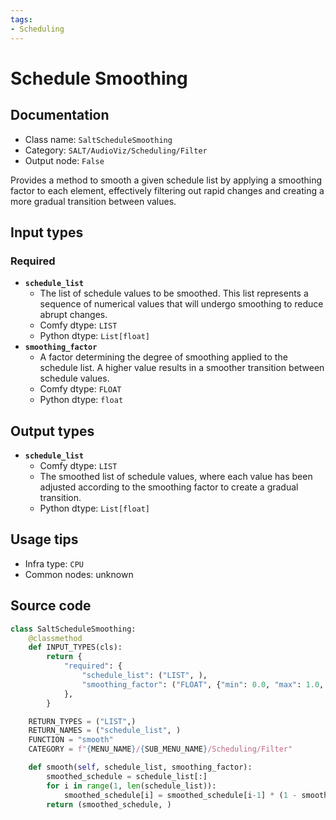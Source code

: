 ```yaml
---
tags:
- Scheduling
---
```


# Schedule Smoothing
## Documentation
- Class name: `SaltScheduleSmoothing`
- Category: `SALT/AudioViz/Scheduling/Filter`
- Output node: `False`

Provides a method to smooth a given schedule list by applying a smoothing factor to each element, effectively filtering out rapid changes and creating a more gradual transition between values.
## Input types
### Required
- **`schedule_list`**
    - The list of schedule values to be smoothed. This list represents a sequence of numerical values that will undergo smoothing to reduce abrupt changes.
    - Comfy dtype: `LIST`
    - Python dtype: `List[float]`
- **`smoothing_factor`**
    - A factor determining the degree of smoothing applied to the schedule list. A higher value results in a smoother transition between schedule values.
    - Comfy dtype: `FLOAT`
    - Python dtype: `float`
## Output types
- **`schedule_list`**
    - Comfy dtype: `LIST`
    - The smoothed list of schedule values, where each value has been adjusted according to the smoothing factor to create a gradual transition.
    - Python dtype: `List[float]`
## Usage tips
- Infra type: `CPU`
- Common nodes: unknown


## Source code
```python
class SaltScheduleSmoothing:
    @classmethod
    def INPUT_TYPES(cls):
        return {
            "required": {
                "schedule_list": ("LIST", ),
                "smoothing_factor": ("FLOAT", {"min": 0.0, "max": 1.0, "default": 0.5}),
            },
        }

    RETURN_TYPES = ("LIST",)
    RETURN_NAMES = ("schedule_list", )
    FUNCTION = "smooth"
    CATEGORY = f"{MENU_NAME}/{SUB_MENU_NAME}/Scheduling/Filter"

    def smooth(self, schedule_list, smoothing_factor):
        smoothed_schedule = schedule_list[:]
        for i in range(1, len(schedule_list)):
            smoothed_schedule[i] = smoothed_schedule[i-1] * (1 - smoothing_factor) + schedule_list[i] * smoothing_factor
        return (smoothed_schedule, )

```
